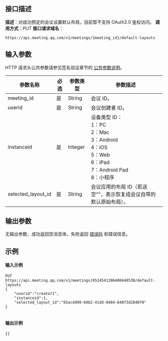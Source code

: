 ## 接口描述
**描述**：对成功预定的会议设置默认布局，目前暂不支持 OAuth2.0 鉴权访问。
**调用方式**：PUT
**接口请求域名**：
```Plaintext
https://api.meeting.qq.com/v1/meetings/{meeting_id}/default-layouts
```



## 输入参数
HTTP 请求头公共参数请参见签名验证章节的 [公共参数说明](https://cloud.tencent.com/document/product/1095/42413#.E5.85.AC.E5.85.B1.E5.8F.82.E6.95.B0)。

| 参数名称           | 必选 | 参数类型 | 参数描述                                                     |
| ------------------ | ---- | -------- | ------------------------------------------------------------ |
| meeting_id         | 是   | String   | 会议 ID。                                                     |
| userid             | 是   | String   | 会议创建者 ID。                                               |
| instanceid         | 是   | Integer  | 设备类型 ID：<br>1：PC<br>2：Mac<br>3：Android<br>4：iOS<br>5：Web<br>6：iPad<br>7：Android Pad<br>8：小程序  |
| selected_layout_id | 是   | String   | 会议应用的布局 ID（若送空""，表示恢复成会议自带的默认原始布局）。 |


## 输出参数

无输出参数，成功返回空消息体，失败返回 [错误码](https://cloud.tencent.com/document/product/1095/43704) 和错误信息。



## 示例

#### 输入示例
```plaintext
PUT
https://api.meeting.qq.com/v1/meetings/6524541286408448530/default-layouts
{
    "userid":"creator1",
    "instanceid":1,
    "selected_layout_id":"03acdd90-b0b2-41dd-8484-648f3d284070"
}


```




#### 输出示例
```plaintext
{}
```
